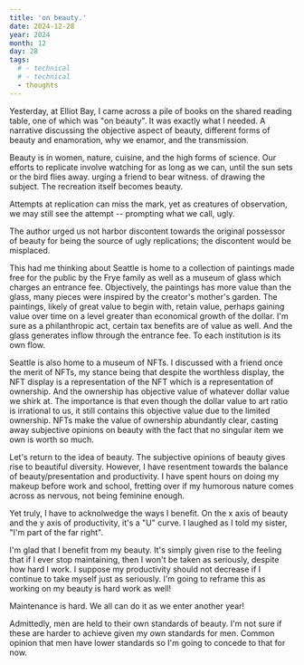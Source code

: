 ```yaml
---
title: 'on beauty.'
date: 2024-12-28
year: 2024
month: 12
day: 28
tags:
  # - technical
  # - technical
  - thoughts
---
```


Yesterday, at Elliot Bay, I came across a pile of books on the shared reading table, one of which was "on beauty". It was exactly what I needed. A narrative discussing the objective aspect of beauty, different forms of beauty and enamoration, why we enamor, and the transmission. 

Beauty is in women, nature, cuisine, and the high forms of science. Our efforts to replicate involve watching for as long as we can, until the sun sets or the bird flies away. urging a friend to bear witness. of drawing the subject. 
The recreation itself becomes beauty. 

Attempts at replication can miss the mark, yet as creatures of observation, we may still see the attempt -- prompting what we call, ugly. 

The author urged us not harbor discontent towards the original possessor of beauty for being the source of ugly replications; the discontent would be misplaced. 

This had me thinking about 
Seattle is home to a collection of paintings made free for the public by the Frye family as well as a museum of glass which charges an entrance fee. Objectively, the paintings has more value than the glass, many pieces were inspired by the creator's mother's garden. The paintings, likely of great value to begin with, retain value, perhaps gaining value over time on a level greater than economical growth of the dollar. I'm sure as a philanthropic act, certain tax benefits are of value as well. And the glass generates inflow through the entrance fee. To each institution is its own flow. 

Seattle is also home to a museum of NFTs. I discussed with a friend once the merit of NFTs, my stance being that despite the worthless display, the NFT display is a representation of the NFT which is a representation of ownership. And the ownership has objective value of whatever dollar value we shirk at. The importance is that even though the dollar value to art ratio is irrational to us, it still contains this objective value due to the limited ownership. NFTs make the value of ownership abundantly clear, casting away subjective opinions on beauty with the fact that no singular item we own is worth so much. 

Let's return to the idea of beauty. The subjective opinions of beauty gives rise to beautiful diversity. However, I have resentment towards the balance of beauty/presentation and productivity. I have spent hours on doing my makeup before work and school, fretting over if my humorous nature comes across as nervous, not being feminine enough. 

Yet truly, I have to acknolwedge the ways I benefit. On the x axis of beauty and the y axis of productivity, it's a "U" curve. I laughed as I told my sister, "I'm part of the far right". 

I'm glad that I benefit from my beauty. It's simply given rise to the feeling that if I ever stop maintaining, then I won't be taken as seriously, despite how hard I work. I suppose my productivity should not decrease if I continue to take myself just as seriously. I'm going to reframe this as working on my beauty is hard work as well!

Maintenance is hard. We all can do it as we enter another year!

Admittedly, men are held to their own standards of beauty. I'm not sure if these are harder to achieve given my own standards for men. Common opinion that men have lower standards so I'm going to concede to that for now. 
